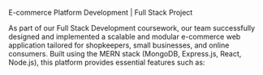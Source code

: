 E-commerce Platform Development | Full Stack Project

As part of our Full Stack Development coursework, our team successfully designed and implemented a scalable and modular e-commerce web application tailored for shopkeepers, small businesses, and online consumers. Built using the MERN stack (MongoDB, Express.js, React, Node.js), this platform provides essential features such as:
